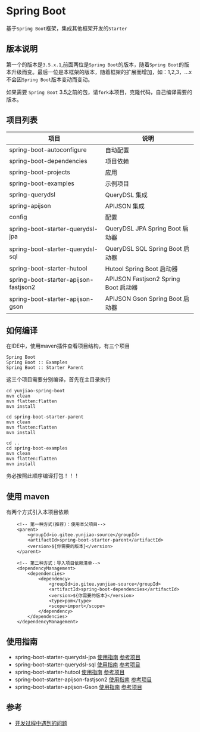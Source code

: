 # Spring Boot

基于`Spring Boot`框架，集成其他框架开发的`Starter`

## 版本说明

第一个的版本是`3.5.x.1`,前面两位是`Spring Boot`的版本，随着`Spring Boot`的版本升级而变。最后一位是本框架的版本，随着框架的扩展而增加，如：1,2,3，...x
不会因`Spring Boot`版本变动而变动。

如果需要 `Spring Boot` 3.5之前的包，请`fork`本项目，克隆代码，自己编译需要的版本。

## 项目列表

| 项目                                    | 说明                                |
|---------------------------------------|-----------------------------------|
| spring-boot-autoconfigure             | 自动配置                              |
| spring-boot-dependencies              | 项目依赖                              |
| spring-boot-projects                  | 应用                                |
| spring-boot-examples                  | 示例项目                              |
| spring-querydsl                       | QueryDSL 集成                       |
| spring-apijson                        | APIJSON 集成                        |
| config                     | 配置                                |
| spring-boot-starter-querydsl-jpa      | QueryDSL JPA Spring Boot 启动器      |
| spring-boot-starter-querydsl-sql      | QueryDSL SQL Spring Boot 启动器      |
| spring-boot-starter-hutool            | Hutool Spring Boot 启动器            |
| spring-boot-starter-apijson-fastjson2 | APIJSON Fastjson2 Spring Boot 启动器 |
| spring-boot-starter-apijson-gson      | APIJSON Gson Spring Boot 启动器      |

## 如何编译

在IDE中，使用maven插件查看项目结构，有三个项目

```text
Spring Boot
Spring Boot :: Examples
Spring Boot :: Starter Parent
```

这三个项目需要分别编译，首先在主目录执行

```shell
cd yunjiao-spring-boot
mvn clean
mvn flatten:flatten
mvn install

cd spring-boot-starter-parent
mvn clean
mvn flatten:flatten
mvn install

cd ..
cd spring-boot-examples
mvn clean
mvn flatten:flatten
mvn install
```

务必按照此顺序编译打包！！！

## 使用 maven

有两个方式引入本项目依赖

```text
    <!-- 第一种方式(推荐)：使用本父项目-->
    <parent>
        <groupId>io.gitee.yunjiao-source</groupId>
        <artifactId>spring-boot-starter-parent</artifactId>
        <version>${你需要的版本}</version>
    </parent>
    
    <!-- 第二种方式：导入项目依赖清单-->
    <dependencyManagement>
        <dependencies>
            <dependency>
                <groupId>io.gitee.yunjiao-source</groupId>
                <artifactId>spring-boot-dependencies</artifactId>
                <version>${你需要的版本}</version>
                <type>pom</type>
                <scope>import</scope>
            </dependency>
        </dependencies>
    </dependencyManagement>    
```

## 使用指南

* spring-boot-starter-querydsl-jpa [使用指南](./spring-boot-starter-querydsl-jpa/README.md) [参考项目](./examples/example-querydsl-jpa)
* spring-boot-starter-querydsl-sql [使用指南](./spring-boot-starter-querydsl-sql/README.md) [参考项目](./examples/example-querydsl-sql)
* spring-boot-starter-hutool [使用指南](./spring-boot-starter-hutool/README.md) [参考项目](./examples/example-hutool)
* spring-boot-starter-apijson-fastjson2 [使用指南](./spring-boot-starter-apijson-fastjson2/README.md) [参考项目](./examples/example-apijson-fastjson2)
* spring-boot-starter-apijson-Gson [使用指南](./spring-boot-starter-apijson-gson/README.md) [参考项目](./examples/example-apijson-gons)

## 参考

* [开发过程中遇到的问题](./FAQ.md)


